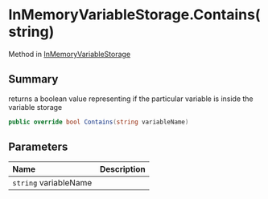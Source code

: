 # InMemoryVariableStorage.Contains(string)

Method in [InMemoryVariableStorage](/docs/api/csharp/yarn.unity.inmemoryvariablestorage.md)

## Summary


returns a boolean value representing if the particular variable is
inside the variable storage


```csharp
public override bool Contains(string variableName)
```

## Parameters

|Name|Description|
|:---|:---|
|`string` variableName||

